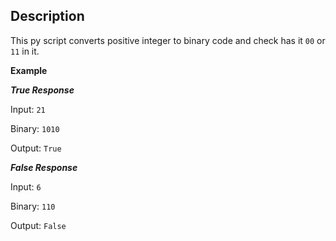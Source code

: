 ## Description
This py script converts positive integer to binary code and check has it `00` or `11` in it.

**Example**

***True Response***

Input: `21`

Binary: `1010`

Output: `True`

***False Response***

Input: `6`

Binary: `110`

Output: `False`